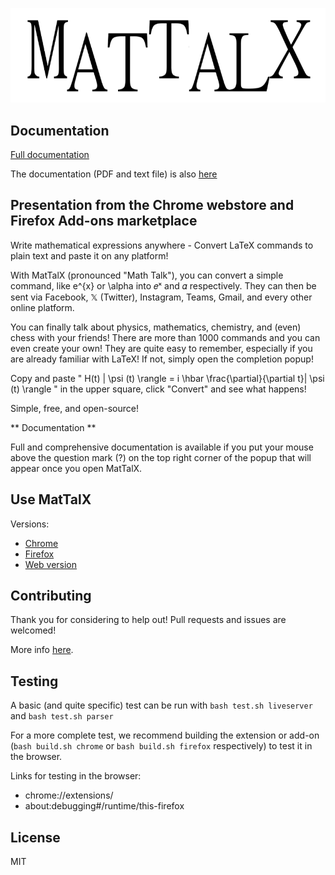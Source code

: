 ![MatTalX logo](common/images/mattalx_logo.png)

## Documentation

<a href="https://mattalx.org/documentation.html" target="_blank">Full documentation</a>

The documentation (PDF and text file) is also [here](docs)

## Presentation from the Chrome webstore and Firefox Add-ons marketplace

Write mathematical expressions anywhere - Convert LaTeX commands to plain text and paste it on any platform!

With MatTalX (pronounced "Math Talk"), you can convert a simple command, like e^{x} or \alpha into 𝑒ˣ and 𝛼 respectively. They can then be sent via Facebook, 𝕏 (Twitter), Instagram, Teams, Gmail, and every other online platform.

You can finally talk about physics, mathematics, chemistry, and (even) chess with your friends! There are more than 1000 commands and you can even create your own! They are quite easy to remember, especially if you are already familiar with LaTeX! If not, simply open the completion popup!

Copy and paste " H(t) | \psi (t) \rangle = i \hbar \frac{\partial}{\partial t}| \psi (t) \rangle " in the upper square, click "Convert" and see what happens! 

Simple, free, and open-source!


** Documentation **

Full and comprehensive documentation is available if you put your mouse above the question mark (?) on the top right corner of the popup that will appear once you open MatTalX.

## Use MatTalX
Versions:
* <a href="https://chrome.google.com/webstore/detail/mattalx-write-math-symbol/jllceliamggkpffccbefpefgmcigaglb" target="_blank">Chrome</a>
* <a href="https://addons.mozilla.org/firefox/addon/mattalx-write-math-symbols/" target="_blank">Firefox</a>
* <a href="https://mattalx.org/web-version.html">Web version</a>

## Contributing
Thank you for considering to help out! Pull requests and issues are welcomed!

More info [here](CONTRIBUTING.md).

## Testing
A basic (and quite specific) test can be run with `bash test.sh liveserver` and `bash test.sh parser`

For a more complete test, we recommend building the extension or add-on (`bash build.sh chrome` or `bash build.sh firefox` respectively) to test it in the browser.

Links for testing in the browser:  
* chrome://extensions/
* about:debugging#/runtime/this-firefox

## License
MIT